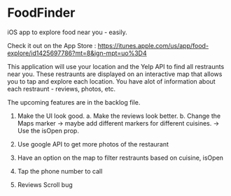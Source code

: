 # FoodFinder
iOS app to explore food near you - easily.

Check it out on the App Store : https://itunes.apple.com/us/app/food-explore/id1425697786?mt=8&ign-mpt=uo%3D4

This application will use your location and the Yelp API to find all restraunts near you.
These restraunts are displayed on an interactive map that allows you to tap and explore each location.
You have alot of information about each restraunt - reviews, photos, etc.

The upcoming features are in the backlog file.
1. Make the UI look good.
	a. Make the reviews look better.
	b. Change the Maps marker 	-> maybe add different markers for different cuisines.
								-> Use the isOpen prop.
	
2. Use google API to get more photos of the restaurant
3. Have an option on the map to filter restraunts based on cuisine, isOpen 
4. Tap the phone number to call
5. Reviews Scroll bug
